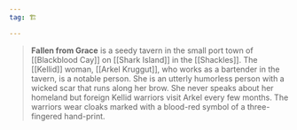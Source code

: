 ```yaml
---
tag: 🏗️

---
```

> **Fallen from Grace** is a seedy tavern in the small port town of [[Blackblood Cay]] on [[Shark Island]] in the [[Shackles]]. The [[Kellid]] woman, [[Arkel Kruggut]], who works as a bartender in the tavern, is a notable person. She is an utterly humorless person with a wicked scar that runs along her brow. She never speaks about her homeland but foreign Kellid warriors visit Arkel every few months. The warriors wear cloaks marked with a blood-red symbol of a three-fingered hand-print.







